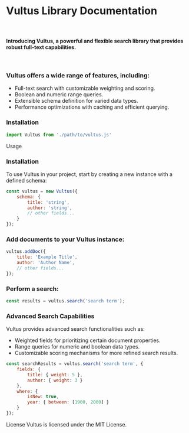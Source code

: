 <h1>Vultus Library Documentation</h1>
<br/>
<h4>
  Introducing Vultus, a powerful and flexible search library that provides robust full-text capabilities.
</h4>
<br/>

<h3>Vultus offers a wide range of features, including:</h3>
<ul>
    <li>Full-text search with customizable weighting and scoring.</li>
    <li>Boolean and numeric range queries.</li>
    <li>Extensible schema definition for varied data types.</li>
    <li>Performance optimizations with caching and efficient querying.</li>
</ul>


<h3>Installation</h3>

```js
import Vultus from './path/to/vultus.js'
```

Usage<h3>Installation</h3>
To use Vultus in your project, start by creating a new instance with a defined schema:

```js
const vultus = new Vultus({
    schema: {
        title: 'string',
        author: 'string',
        // other fields...
    }
});
```

<h3>Add documents to your Vultus instance:</h3>

```js
vultus.addDoc({
    title: 'Example Title',
    author: 'Author Name',
    // other fields...
});
```

<h3>Perform a search:</h3>

```js
const results = vultus.search('search term');
```

<h3>Advanced Search Capabilities</h3>
<p>Vultus provides advanced search functionalities such as:</p>
<ul>
    <li>Weighted fields for prioritizing certain document properties.</li>
    <li>Range queries for numeric and boolean data types.</li>
    <li>Customizable scoring mechanisms for more refined search results.</li>
</ul>

```js
const searchResults = vultus.search('search term', {
    fields: {
        title: { weight: 5 },
        author: { weight: 3 }
    },
    where: {
        isNew: true,
        year: { between: [1900, 2000] }
    }
});
```

License
Vultus is licensed under the MIT License.